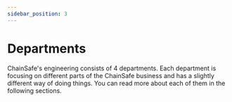 ```yaml
---
sidebar_position: 3
---
```

# Departments

ChainSafe's engineering consists of 4 departments. Each department is focusing
on different parts of the ChainSafe business and has a slightly different way of doing things.
You can read more about each of them in the following sections.
